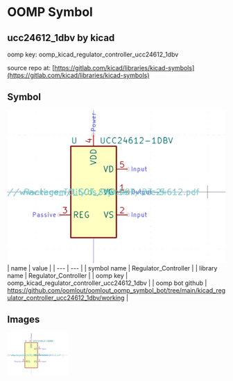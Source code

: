 # OOMP Symbol  
## ucc24612_1dbv  by kicad  
  
oomp key: oomp_kicad_regulator_controller_ucc24612_1dbv  
  
source repo at: [https://gitlab.com/kicad/libraries/kicad-symbols](https://gitlab.com/kicad/libraries/kicad-symbols)  
## Symbol  
  
[![working.png](working_600.png)](working.png)  
| name | value | 
| --- | --- | 
| symbol name | Regulator_Controller | 
| library name | Regulator_Controller | 
| oomp key | oomp_kicad_regulator_controller_ucc24612_1dbv | 
| oomp bot github | https://github.com/oomlout/oomlout_oomp_symbol_bot/tree/main/kicad_regulator_controller_ucc24612_1dbv/working | 
## Images  
  
[![working.png](working_140.png)](working.png)  
